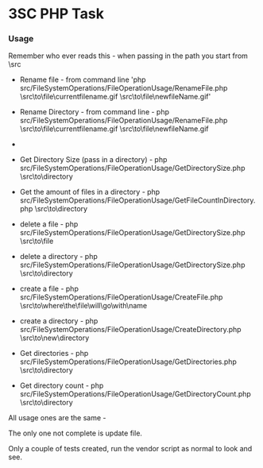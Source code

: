 # 3SC PHP Task

### Usage


Remember who ever reads this - when passing in the path you start from \src 

- Rename file - from command line  'php src/FileSystemOperations/FileOperationUsage/RenameFile.php \src\to\file\currentfilename.gif  \src\to\file\newfileName.gif'

- Rename Directory - from command line - php src/FileSystemOperations/FileOperationUsage/RenameFile.php \src\to\file\currentfilename.gif  \src\to\file\newfileName.gif

-

- Get Directory Size  (pass in a directory) - php src/FileSystemOperations/FileOperationUsage/GetDirectorySize.php \src\to\directory

- Get the amount of files in a directory  - php src/FileSystemOperations/FileOperationUsage/GetFileCountInDirectory.php \src\to\directory

- delete a file  - php src/FileSystemOperations/FileOperationUsage/GetDirectorySize.php \src\to\file

- delete a directory - php src/FileSystemOperations/FileOperationUsage/GetDirectorySize.php \src\to\directory

- create a file - php src/FileSystemOperations/FileOperationUsage/CreateFile.php \src\to\where\the\file\will\go\with\name

- create a directory - php src/FileSystemOperations/FileOperationUsage/CreateDirectory.php \src\to\new\directory

- Get directories - php src/FileSystemOperations/FileOperationUsage/GetDirectories.php \src\to\directory

- Get directory count - php src/FileSystemOperations/FileOperationUsage/GetDirectoryCount.php \src\to\directory

All usage ones are the same - 

The only one not complete is update file. 

Only a couple of tests created, run the vendor script as normal to look and see. 